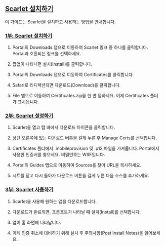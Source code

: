 ## [Scarlet 설치하기](accent://)

이 가이드는 Scarlet을 설치하고 사용하는 방법을 안내합니다.

### [1부: Scarlet 설치하기](accent://)

1. Portal의 Downloads 탭으로 이동하여 Scarlet 링크 중 하나를 클릭합니다. Portal과 호환되는 링크를 선택하세요.

2. 팝업이 나타나면 설치(Install)를 클릭합니다.

3. Portal의 Downloads 탭으로 이동하여 Certificates를 클릭합니다.

4. Safari로 리디렉션되면 다운로드(Download)를 클릭합니다.

5. File 앱으로 이동하여 Certificates.zip을 한 번 탭하세요. 이제 Certificates 폴더가 표시됩니다.

### [2부: Scarlet 설정하기](accent://)

1. Scarlet을 열고 탭 바에서 다운로드 아이콘을 클릭합니다.

2. 상단 오른쪽에 있는 다운로드 버튼을 길게 누른 후 Manage Certs를 선택합니다.

3. Certificates 폴더에서 .mobileprovision 및 .p12 파일을 가져옵니다. Portal에서 사용한 인증서를 찾으세요. 비밀번호는 WSF입니다.

4. Portal의 Guides 탭으로 이동하여 Sources를 찾아 URL을 복사하세요.

5. 시트를 닫고 다시 돌아가 다운로드 버튼을 길게 누른 다음 소스를 추가하세요.

### [3부: Scarlet 사용하기](accent://)

1. Scarlet을 사용해 원하는 앱을 다운로드합니다.

2. 다운로드가 완료되면, 프롬프트가 나타날 때 설치(Install)를 선택합니다.

3. 앱이 홈 화면에 나타납니다.

4. 이제 인증 취소에 대비하기 위해 설치 후 주의사항(Post Install Notes)을 읽어보세요.
